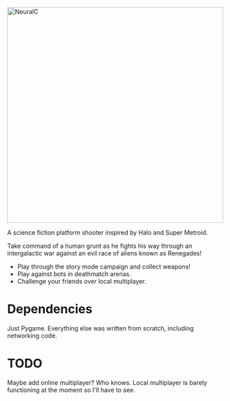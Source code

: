 <img src="./data/imgs/logo.png" alt="NeuralC" width="500"/>

A science fiction platform shooter inspired by Halo and Super Metroid.

Take command of a human grunt as he fights his way through an intergalactic war against an evil race of aliens known as Renegades!
- Play through the story mode campaign and collect weapons!
- Play against bots in deathmatch arenas.
- Challenge your friends over local multiplayer.

# Dependencies

Just Pygame. Everything else was written from scratch, including networking code.

# TODO

Maybe add online multiplayer? Who knows. Local multiplayer is barely functioning at the moment so I'll have to see.